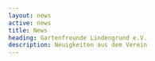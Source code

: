 ```yaml
---
layout: news
active: news
title: News
heading: Gartenfreunde Lindengrund e.V.
description: Neuigkeiten aus dem Verein
---
```

